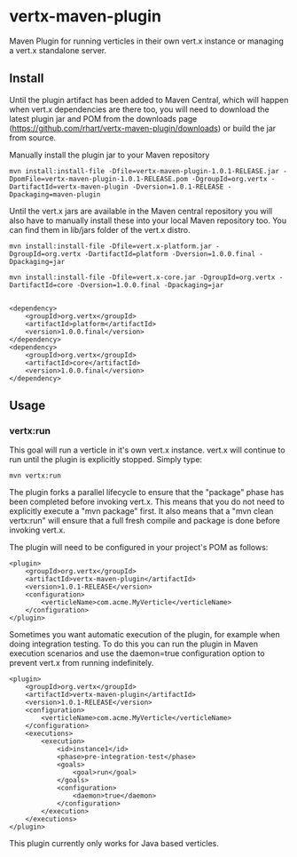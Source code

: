 vertx-maven-plugin
==================

Maven Plugin for running verticles in their own vert.x instance or managing a vert.x standalone server.

Install
-----
Until the plugin artifact has been added to Maven Central, which will happen when vert.x dependencies are there too,
you will need to download the latest plugin jar and POM from the downloads page (https://github.com/rhart/vertx-maven-plugin/downloads) or build the jar from source.

Manually install the plugin jar to your Maven repository

	mvn install:install-file -Dfile=vertx-maven-plugin-1.0.1-RELEASE.jar -DpomFile=vertx-maven-plugin-1.0.1-RELEASE.pom -DgroupId=org.vertx -DartifactId=vertx-maven-plugin -Dversion=1.0.1-RELEASE -Dpackaging=maven-plugin

Until the vert.x jars are available in the Maven central repository you will also have to manually install these into your local Maven repository too.
You can find them in lib/jars folder of the vert.x distro.  

	mvn install:install-file -Dfile=vert.x-platform.jar -DgroupId=org.vertx -DartifactId=platform -Dversion=1.0.0.final -Dpackaging=jar  
	
	mvn install:install-file -Dfile=vert.x-core.jar -DgroupId=org.vertx -DartifactId=core -Dversion=1.0.0.final -Dpackaging=jar  
      	

	<dependency>
		<groupId>org.vertx</groupId>
		<artifactId>platform</artifactId>
		<version>1.0.0.final</version>
	</dependency>
	<dependency>
		<groupId>org.vertx</groupId>
		<artifactId>core</artifactId>
		<version>1.0.0.final</version>
	</dependency>

Usage
-----

### vertx:run

This goal will run a verticle in it's own vert.x instance.  vert.x will continue to run until the plugin is explicitly stopped.  Simply type:

	mvn vertx:run
	
The plugin forks a parallel lifecycle to ensure that the "package" phase has been completed before invoking 
vert.x. This means that you do not need to explicitly execute a "mvn package" first. It also means that a 
"mvn clean vertx:run" will ensure that a full fresh compile and package is done before invoking vert.x.  
	
The plugin will need to be configured in your project's POM as follows:

	<plugin>
		<groupId>org.vertx</groupId>
		<artifactId>vertx-maven-plugin</artifactId>
		<version>1.0.1-RELEASE</version>
		<configuration>
			<verticleName>com.acme.MyVerticle</verticleName>
		</configuration>
	</plugin>

Sometimes you want automatic execution of the plugin, for example when doing integration testing.
To do this you can run the plugin in Maven execution scenarios and use the daemon=true configuration option to prevent vert.x from running indefinitely.

	<plugin>
		<groupId>org.vertx</groupId>
		<artifactId>vertx-maven-plugin</artifactId>
		<version>1.0.1-RELEASE</version>
		<configuration>
			<verticleName>com.acme.MyVerticle</verticleName>
		</configuration>
		<executions>
			<execution>
				<id>instance1</id>
				<phase>pre-integration-test</phase>
				<goals>
					<goal>run</goal>
				</goals>
				<configuration>
					<daemon>true</daemon>
				</configuration>
			</execution>
		</executions>
	</plugin> 


This plugin currently only works for Java based verticles.



	